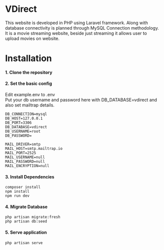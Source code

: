 # VDirect
 This website is developed in PHP using Laravel framework. Along with database connectivity is planned through MySQL Connection methodology.
It is a movie streaming website, beside just streaming it allows user to upload movies on website.

# Installation

#### 1. Clone the repository 

#### 2. Set the basic config
Edit example.env to .env <br />
Put your db username and password here with DB_DATABASE=vdirect and also set mailtrap details. <br />

    DB_CONNECTION=mysql
    DB_HOST=127.0.0.1
    DB_PORT=3306
    DB_DATABASE=vdirect
    DB_USERNAME=root
    DB_PASSWORD=

    MAIL_DRIVER=smtp
    MAIL_HOST=smtp.mailtrap.io
    MAIL_PORT=2525
    MAIL_USERNAME=null
    MAIL_PASSWORD=null
    MAIL_ENCRYPTION=null

#### 3. Install Dependencies
    composer install
    npm install
    npm run dev                

#### 4. Migrate Database
    php artisan migrate:fresh
    php artisan db:seed

#### 5. Serve application
    php artisan serve
